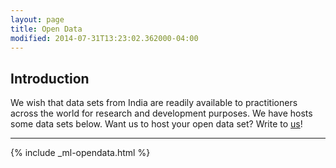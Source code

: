 ```yaml
---
layout: page
title: Open Data
modified: 2014-07-31T13:23:02.362000-04:00
---
```


  		  
## Introduction		

We wish that data sets from India are readily available to practitioners across the world for research and development purposes. We have hosts some data sets below. Want us to host your open data set? Write to <a href='/contact'>us</a>!		
  		  
---

{% include _ml-opendata.html %}
